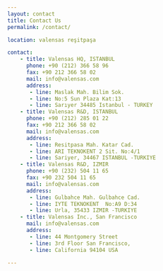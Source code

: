 ```yaml
---
layout: contact
title: Contact Us
permalink: /contact/

location: valensas reşitpaşa

contact:
    - title: Valensas HQ, ISTANBUL
      phone: +90 (212) 366 58 96
      fax: +90 212 366 58 02
      mail: info@valensas.com
      address:
       - line: Maslak Mah. Bilim Sok.
       - line: No:5 Sun Plaza Kat:13
       - line: Sarıyer 34485 Istanbul - TURKEY
    - title: Valensas R&D, ISTANBUL
      phone: +90 (212) 285 01 22
      fax: +90 212 366 58 02
      mail: info@valensas.com
      address:
       - line: Resitpasa Mah. Katar Cad.
       - line: ARI TEKNOKENT 2 Sit. No:4/1
       - line: Sariyer, 34467 ISTANBUL -TURKIYE
    - title: Valensas R&D, IZMIR
      phone: +90 (232) 504 11 65
      fax: +90 232 504 11 65
      mail: info@valensas.com
      address:
       - line: Gulbahce Mah. Gulbahce Cad.
       - line: IYTE TEKNOKENT  No:A9 D:34
       - line: Urla, 35433 IZMIR -TURKIYE
    - title: Valensas Inc., San Francisco
      mail: info@valensas.com
      address:
       - line: 44 Montgomery Street
       - line: 3rd Floor San Francisco,
       - line: California 94104 USA

---
```

